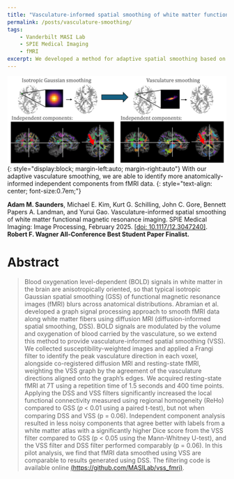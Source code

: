 ```yaml
---
title: "Vasculature-informed spatial smoothing of white matter functional magnetic resonance imaging"
permalink: /posts/vasculature-smoothing/
tags: 
    - Vanderbilt MASI Lab
    - SPIE Medical Imaging
    - fMRI
excerpt: We developed a method for adaptive spatial smoothing based on the vasculature in the brain.
---
```


![Vasculature smoothing overview](/assets/images/journal_headers/vss_graphical_abstract.png){: style="display:block; margin-left:auto; margin-right:auto"} 
With our adaptive vasculature smoothing, we are able to identify more anatomically-informed independent components from fMRI data.
{: style="text-align: center; font-size:0.7em;"}

**Adam M. Saunders**, Michael E. Kim, Kurt G. Schilling, John C. Gore, Bennett Papers	A. Landman, and Yurui Gao. Vasculature-informed spatial smoothing of white matter functional magnetic resonance imaging. SPIE Medical Imaging: Image Processing, February 2025. [[doi: 10.1117/12.3047240]](https://doi.org/10.1117/12.3047240). **Robert F. Wagner All-Conference Best Student Paper Finalist.**

# Abstract
> Blood oxygenation level-dependent (BOLD) signals in white matter in the brain are anisotropically oriented, so that typical isotropic Gaussian spatial smoothing (GSS) of functional magnetic resonance images (fMRI) blurs across anatomical distributions. Abramian et al. developed a graph signal processing approach to smooth fMRI data along white matter fibers using diffusion MRI (diffusion-informed spatial smoothing, DSS). BOLD signals are modulated by the volume and oxygenation of blood carried by the vasculature, so we extend this method to provide vasculature-informed spatial smoothing (VSS). We collected susceptibility-weighted images and applied a Frangi filter to identify the peak vasculature direction in each voxel, alongside co-registered diffusion MRI and resting-state fMRI, weighting the VSS graph by the agreement of the vasculature directions aligned onto the graph’s edges. We acquired resting-state fMRI at 7T using a repetition time of 1.5 seconds and 400 time points. Applying the DSS and VSS filters significantly increased the local functional connectivity measured using regional homogeneity (ReHo) compared to GSS (𝑝 < 0.01 using a paired t-test), but not when comparing DSS and VSS (p = 0.06). Independent component analysis resulted in less noisy components that agree better with labels from a white matter atlas with a significantly higher Dice score from the VSS filter compared to GSS (p < 0.05 using the Mann-Whitney U-test), and the VSS filter and DSS filter performed comparably (p = 0.06). In this pilot analysis, we find that fMRI data smoothed using VSS are comparable to results generated using DSS. The filtering code is available online [(https://github.com/MASILab/vss_fmri)](https://github.com/MASILab/vss_fmri).